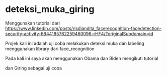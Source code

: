 # deteksi_muka_giring

Menggunakan tutorial dari https://www.linkedin.com/posts/risdiandita_facerecognition-facedetection-security-activity-6844185762259460096-rHF4/?originalSubdomain=id

Projek kali ini adalah uji coba melakukan deteksi muka dan labeling menggunakan library dari face_recognition

Pada kali ini saya akan menggunakan Obama dan Biden mengikuti tutorial

dan Giring sebagai uji coba
